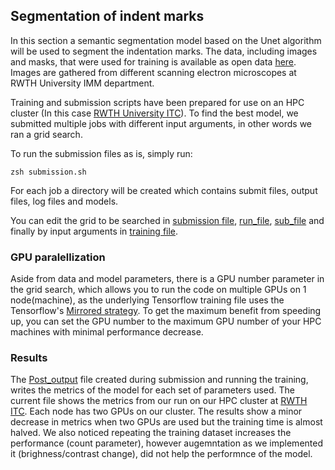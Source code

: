 ## Segmentation of indent marks
In this section a semantic segmentation model based on the Unet algorithm will be used to segment the indentation marks. The data, including images and masks, that were used for training is available as open data [here](). Images are gathered from different scanning electron microscopes at RWTH University IMM department.

Training and submission scripts have been prepared for use on an HPC cluster (In this case [RWTH University ITC]()). To find the best model, we submitted multiple jobs with different input arguments, in other words we ran a grid search.

To run the submission files as is, simply run:
```
zsh submission.sh
```
For each job a directory will be created which contains submit files, output files, log files and models.

You can edit the grid to be searched in [submission file](submission.sh), [run_file](run_file.sh]), [sub_file](sub_file.sh]) and finally by input arguments in [training file](training.py).

### GPU paralellization

Aside from data and model parameters, there is a GPU number parameter in the grid search, which allows you to run the code on multiple GPUs on 1 node(machine), as the underlying Tensorflow training file uses the Tensorflow's [Mirrored strategy](https://www.tensorflow.org/api_docs/python/tf/distribute/MirroredStrategy). To get the maximum benefit from speeding up, you can set the GPU number to the maximum GPU number of your HPC machines with minimal performance decrease.

### Results

The [Post_output](post_output) file created during submission and running the training, writes the metrics of the model for each set of parameters used. The current file shows the metrics from our run on our HPC cluster at [RWTH ITC](https://help.itc.rwth-aachen.de/). Each node has two GPUs on our cluster. The results show a minor decrease in metrics when two GPUs are used but the training time is almost halved.
We also noticed repeating the training dataset increases the performance (count parameter), however augemntation as we implemented it (brighness/contrast change), did not help the performnce of the model.







